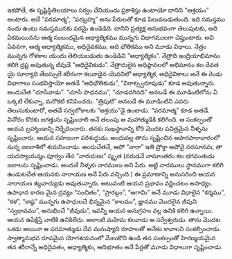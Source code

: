 ﻿ఇకపోతే, ఈ సృష్టిస్థితిలయాలు సర్వం దేనియందు ప్రకాశిస్తు ఉంటాయో దానిని “ఆశ్రయం” అంటారు. అదే “పరమాత్మ”, “పరబ్రహ్మ” అను పేరులతో కూడ పిలువబడుతుంది. ఇది సమస్తము నందు ఉంటు సమస్తమునకు పరమై ఉండెడిది. దానిని ప్రత్యక్ష అనుభవంగా తెలుపుటకు, అది ఏకమయినను ఆత్మ సంబంధమైన ఆధ్యాత్మికము మున్నగు విభాగములగా చెప్తుంటారు. అవి ఏవనగా, ఆత్మ ఆధ్యాత్మికము, అధిదైవకము, ఆది భౌతికము అని మూడు విధాలు. నేత్రం మున్నగు గోళకాల యందు తెలియబడుతు ఉండెడివి “ఆధ్యాత్మికం”. నేత్రాది ఇంద్రియాభిమానం కలిగి ద్రష్ట అవుతున్న జీవుడే “ఆధిదైవికుడు”. నేత్రాదులైన అధిష్ఠానలలో అభిమానం కల దేవత యై సూర్యాది తేజస్సులే శరీరంగా కలవాడైన యెవనిలో ఆధ్యాత్మిక, ఆధిదైవికాలు అనే ఈ రెండు విభాగాలు సంభవిస్తాయో అతడే “ఆధిభౌతికుడు”, “విరాట్స్వరూపుడు” కూడ అవుతున్నారు. అందుచేత “చూసేవాడు”. “చూసే సాధనము”, “చూడదగినది” అనబడే ఈ మూడింటిలోను ఏ ఒక్కటి లేకున్నా, మరొకటి కనిపించదు. “త్రిపుటి” అనబడే ఈ మూడింటిని ఎవరు తెలుసుకుంటారో, అతడే సర్వలోకాలకు “ఆశ్రయు”డై ఉంటాడు. “పరమాత్మ” కూడ అతడే. వినోదం కొరకు జగత్తును సృష్టించాలి అనే తలంపు ఆ మహాత్ముడికి కలిగింది. ఆ సంకల్పంతో ఆయన బ్రహ్మాండాన్ని నిర్భేదించారు. తనకు సుఖస్థానాన్ని కోరి మొదట పవిత్రమైన నీళ్ళను సృష్టించారు. ఆయన సహజంగా పరిశుద్ధుడు. అందువల్ల తాను సృష్టించిన అపారపారావారంలో నున్న జలరాశిలో శయనించాడు. అందుచేతనే,
ఆపో “నారా” ఇతి ప్రోక్తా
ఆపోవై నరసూనవః,
తా యదస్యాయన్మం పూర్వం
తేన “నారయణః” స్మృత
(నరుడనే నామాంతరం కల భగవంతుడు జలాలను సృష్టించాడు. అందుకే నీళ్ళకు నారములు అని పేరు. అట్టి నారములు స్థానముగా కలిగి ఉండుటచేత ఆయనకు నారాయణ అనే పేరు వచ్చింది.) ఈ ప్రమాణాన్ని అనుసరించి ఆయన నారాయణ శబ్దవాచ్యుడు అవుతున్నారు. అటువంటి ఆయన ప్రభావం వర్ణించటం అసాధ్యం. ఉపాధాన కారణ మైన ద్రవ్యం “సంచితం”, “ప్రారబ్దం”, “ఆగామి” అనే మూడు విధాలైన “కర్మము”, “కళ”, “కాష్ఠ” మున్నగు ఉపాధులచే భిన్నమైన “కాలము”, జ్ఞానము మొదలైన జీవుని “స్వభావము”, అనుభించే “జీవుడు”, ఇవన్నీ ఆయన అనుగ్రహం వల్ల ఉనికి కలిగి ఉన్నాయి. ఆయన ఉపేక్షిస్తే వాటికి ఉనికిలేదు. అలాంటి మహిమ కలవాడు ఆ సర్వేశ్వరుడు. తాను మొదట ఒకడు అయినా ఆ పరమాత్ముడు దేవ మనుష్యాది రూపాలతో అనేకం కావాలని సంకల్పించాడు. స్వాత్మానుభవ రూపమైన యోగశయనంలో మేలుకొని ఉండి తన సంకల్పంతో హిరణ్మయమైన తన శరీరాన్నే అధిదైవతం, ఆధ్యాత్మికం, ఆదిభూతం అనే పేర్లతో మూడు విధాలుగా సృష్టించాడు. 

